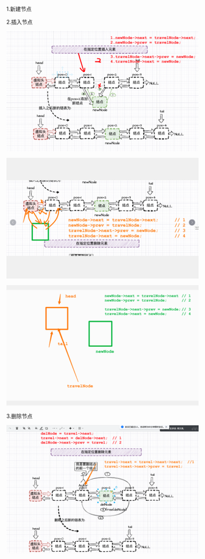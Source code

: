 1.新建节点



2.插入节点

![image-20240203095920618](./assets/image-20240203095920618.png)



![image-20240203095932358](./assets/image-20240203095932358.png)

![image-20240203095944363](./assets/image-20240203095944363.png)





3.删除节点

![image-20240203095951941](./assets/image-20240203095951941.png)